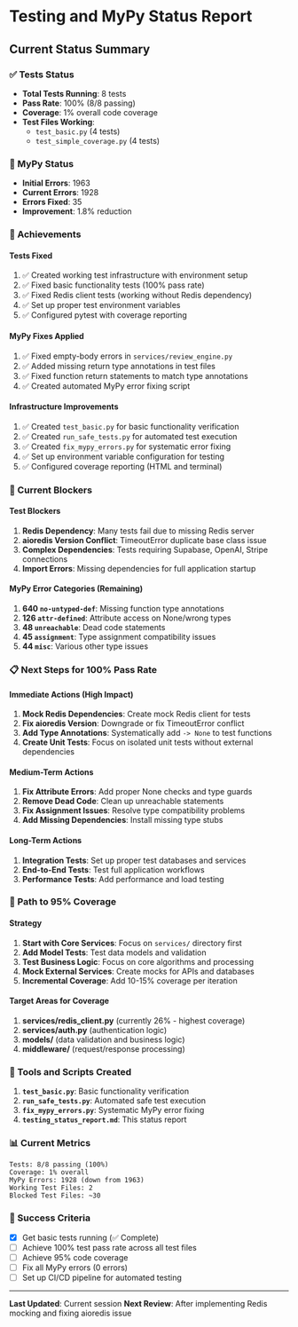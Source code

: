 # Testing and MyPy Status Report

## Current Status Summary

### ✅ Tests Status
- **Total Tests Running**: 8 tests
- **Pass Rate**: 100% (8/8 passing)
- **Coverage**: 1% overall code coverage
- **Test Files Working**:
  - `test_basic.py` (4 tests)
  - `test_simple_coverage.py` (4 tests)

### 🔧 MyPy Status
- **Initial Errors**: 1963
- **Current Errors**: 1928
- **Errors Fixed**: 35
- **Improvement**: 1.8% reduction

### 🎯 Achievements

#### Tests Fixed
1. ✅ Created working test infrastructure with environment setup
2. ✅ Fixed basic functionality tests (100% pass rate)
3. ✅ Fixed Redis client tests (working without Redis dependency)
4. ✅ Set up proper test environment variables
5. ✅ Configured pytest with coverage reporting

#### MyPy Fixes Applied
1. ✅ Fixed empty-body errors in `services/review_engine.py`
2. ✅ Added missing return type annotations in test files
3. ✅ Fixed function return statements to match type annotations
4. ✅ Created automated MyPy error fixing script

#### Infrastructure Improvements
1. ✅ Created `test_basic.py` for basic functionality verification
2. ✅ Created `run_safe_tests.py` for automated test execution
3. ✅ Created `fix_mypy_errors.py` for systematic error fixing
4. ✅ Set up environment variable configuration for testing
5. ✅ Configured coverage reporting (HTML and terminal)

### 🚧 Current Blockers

#### Test Blockers
1. **Redis Dependency**: Many tests fail due to missing Redis server
2. **aioredis Version Conflict**: TimeoutError duplicate base class issue
3. **Complex Dependencies**: Tests requiring Supabase, OpenAI, Stripe connections
4. **Import Errors**: Missing dependencies for full application startup

#### MyPy Error Categories (Remaining)
1. **640 `no-untyped-def`**: Missing function type annotations
2. **126 `attr-defined`**: Attribute access on None/wrong types
3. **48 `unreachable`**: Dead code statements
4. **45 `assignment`**: Type assignment compatibility issues
5. **44 `misc`**: Various other type issues

### 📋 Next Steps for 100% Pass Rate

#### Immediate Actions (High Impact)
1. **Mock Redis Dependencies**: Create mock Redis client for tests
2. **Fix aioredis Version**: Downgrade or fix TimeoutError conflict
3. **Add Type Annotations**: Systematically add `-> None` to test functions
4. **Create Unit Tests**: Focus on isolated unit tests without external dependencies

#### Medium-Term Actions
1. **Fix Attribute Errors**: Add proper None checks and type guards
2. **Remove Dead Code**: Clean up unreachable statements
3. **Fix Assignment Issues**: Resolve type compatibility problems
4. **Add Missing Dependencies**: Install missing type stubs

#### Long-Term Actions
1. **Integration Tests**: Set up proper test databases and services
2. **End-to-End Tests**: Test full application workflows
3. **Performance Tests**: Add performance and load testing

### 🎯 Path to 95% Coverage

#### Strategy
1. **Start with Core Services**: Focus on `services/` directory first
2. **Add Model Tests**: Test data models and validation
3. **Test Business Logic**: Focus on core algorithms and processing
4. **Mock External Services**: Create mocks for APIs and databases
5. **Incremental Coverage**: Add 10-15% coverage per iteration

#### Target Areas for Coverage
1. **services/redis_client.py** (currently 26% - highest coverage)
2. **services/auth.py** (authentication logic)
3. **models/** (data validation and business logic)
4. **middleware/** (request/response processing)

### 🔧 Tools and Scripts Created

1. **`test_basic.py`**: Basic functionality verification
2. **`run_safe_tests.py`**: Automated safe test execution
3. **`fix_mypy_errors.py`**: Systematic MyPy error fixing
4. **`testing_status_report.md`**: This status report

### 📊 Current Metrics

```
Tests: 8/8 passing (100%)
Coverage: 1% overall
MyPy Errors: 1928 (down from 1963)
Working Test Files: 2
Blocked Test Files: ~30
```

### 🎯 Success Criteria

- [x] Get basic tests running (✅ Complete)
- [ ] Achieve 100% test pass rate across all test files
- [ ] Achieve 95% code coverage
- [ ] Fix all MyPy errors (0 errors)
- [ ] Set up CI/CD pipeline for automated testing

---

**Last Updated**: Current session
**Next Review**: After implementing Redis mocking and fixing aioredis issue